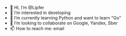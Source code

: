 - 👋 Hi, I’m @Lipfer
- 👀 I’m interested in developing 
- 🌱 I’m currently learning Python and want to learn "Go"
- 💞️ I’m looking to collaborate on Google, Yandex, Sber
- 📫 How to reach me: email

<!---
Lipfer/Lipfer is a ✨ special ✨ repository because its `README.md` (this file) appears on your GitHub profile.
You can click the Preview link to take a look at your changes.
--->
